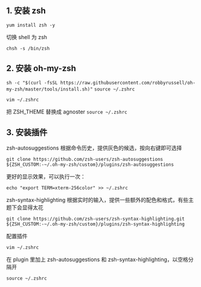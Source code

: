 ## 1. 安装 zsh

`yum install zsh -y`

切换 shell 为 zsh

`chsh -s /bin/zsh`

## 2. 安装 oh-my-zsh

`sh -c "$(curl -fsSL https://raw.githubusercontent.com/robbyrussell/oh-my-zsh/master/tools/install.sh)"`
`source ~/.zshrc`

`vim ~/.zshrc`

把 ZSH_THEME 替换成 agnoster
`source ~/.zshrc`

## 3. 安装插件

zsh-autosuggestions 根据命令历史，提供灰色的候选，按向右键即可选择

`git clone https://github.com/zsh-users/zsh-autosuggestions ${ZSH_CUSTOM:-~/.oh-my-zsh/custom}/plugins/zsh-autosuggestions`

更好的显示效果，可以执行一次：

`echo "export TERM=xterm-256color" >> ~/.zshrc`

zsh-syntax-highlighting 根据实时的输入，提供一些额外的配色和格式，有些主题下会显得太花

`git clone https://github.com/zsh-users/zsh-syntax-highlighting.git ${ZSH_CUSTOM:-~/.oh-my-zsh/custom}/plugins/zsh-syntax-highlighting`

配置插件

`vim ~/.zshrc`

在 plugin 里加上 zsh-autosuggestions 和 zsh-syntax-highlighting，以空格分隔开

`source ~/.zshrc`
